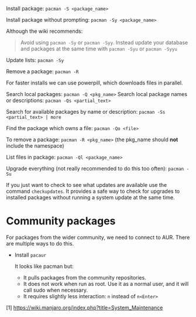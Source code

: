 Install package: `pacman -S <package_name>`

Install package without prompting: `pacman -Sy <package_name>`

Although the wiki recommends:

> Avoid using `pacman -Sy` or `pacman -Syy`.  Instead update your database and packages at the same time with `pacman -Syu` or `pacman -Syyu`

Update lists: `pacman -Sy`

Remove a package: `pacman -R`

For faster installs we can use powerpill, which downloads files in parallel.

Search local packages: `pacman -Q <pkg_name>`
Search local package names or descriptions: `pacman -Qs <partial_text>`

Search for available packages by name or description: `pacman -Ss <partial_text> | more`

Find the package which owns a file: `pacman -Qo <file>`

To remove a package: `pacman -R <pkg_name>` (the pkg_name should **not** include the namespace)

List files in package: `pacman -Ql <package_name>`

Upgrade everything (not really recommended to do this too often): `pacman -Su`

If you just want to check to see what updates are available use the command `checkupdates`.  It provides a safe way to check for upgrades to installed packages without running a system update at the same time.


# Community packages

For packages from the wider community, we need to connect to AUR.  There are multiple ways to do this.

- Install `pacaur`

  It looks like pacman but:
  - It pulls packages from the community repositories.
  - It does not work when run as root.  Use it as a normal user, and it will call sudo when necessary.
  - It requires slightly less interaction: `n` instead of `n<Enter>`



[1] https://wiki.manjaro.org/index.php?title=System_Maintenance
